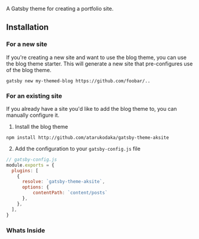A Gatsby theme for creating a portfolio site.

## Installation
### For a new site

If you're creating a new site and want to use the blog theme, you can use the blog theme starter. This will generate a new site that pre-configures use of the blog theme.

```shell
gatsby new my-themed-blog https://github.com/foobar/..
```

### For an existing site

If you already have a site you'd like to add the blog theme to, you can manually configure it.

1. Install the blog theme

```shell
npm install http://github.com/atarukodaka/gatsby-theme-aksite
```

2. Add the configuration to your `gatsby-config.js` file

```js
// gatsby-config.js
module.exports = {
  plugins: [
    {
      resolve: `gatsby-theme-aksite`,
      options: {
          contentPath: `content/posts`
      },
    },
  ],
}
```

### Whats Inside

